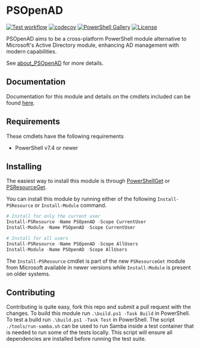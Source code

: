 # PSOpenAD

[![Test workflow](https://github.com/jborean93/PSOpenAD/workflows/Test%20PSOpenAD/badge.svg)](https://github.com/jborean93/PSOpenAD/actions/workflows/ci.yml)
[![codecov](https://codecov.io/gh/jborean93/PSOpenAD/branch/main/graph/badge.svg?token=b51IOhpLfQ)](https://codecov.io/gh/jborean93/PSOpenAD)
[![PowerShell Gallery](https://img.shields.io/powershellgallery/dt/PSOpenAD.svg)](https://www.powershellgallery.com/packages/PSOpenAD)
[![License](https://img.shields.io/badge/license-MIT-blue.svg)](https://github.com/jborean93/PSOpenAD/blob/main/LICENSE)

PSOpenAD aims to be a cross-platform PowerShell module alternative to Microsoft's Active Directory module, enhancing AD management with modern capabilities.

See [about_PSOpenAD](docs/en-US/about_PSOpenAD.md) for more details.

## Documentation

Documentation for this module and details on the cmdlets included can be found [here](docs/en-US/PSOpenAD.md).

## Requirements

These cmdlets have the following requirements

* PowerShell v7.4 or newer

## Installing

The easiest way to install this module is through [PowerShellGet](https://docs.microsoft.com/en-us/powershell/gallery/overview) or [PSResourceGet](https://learn.microsoft.com/en-us/powershell/module/microsoft.powershell.psresourceget/?view=powershellget-3.x).

You can install this module by running either of the following `Install-PSResource` or `Install-Module` command.

```powershell
# Install for only the current user
Install-PSResource -Name PSOpenAD -Scope CurrentUser
Install-Module -Name PSOpenAD -Scope CurrentUser

# Install for all users
Install-PSResource -Name PSOpenAD -Scope AllUsers
Install-Module -Name PSOpenAD -Scope AllUsers
```

The `Install-PSResource` cmdlet is part of the new `PSResourceGet` module from Microsoft available in newer versions while `Install-Module` is present on older systems.

## Contributing

Contributing is quite easy, fork this repo and submit a pull request with the changes.
To build this module run `.\build.ps1 -Task Build` in PowerShell.
To test a build run `.\build.ps1 -Task Test` in PowerShell.
The script `./tools/run-samba.sh` can be used to run Samba inside a test container that is needed to run some of the tests locally.
This script will ensure all dependencies are installed before running the test suite.
